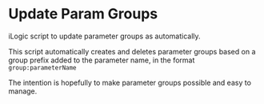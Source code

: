# Update Param Groups
iLogic script to update parameter groups as automatically.

This script automatically creates and deletes parameter groups based on a group prefix added to the parameter name, in the format `group:parameterName`

The intention is hopefully to make parameter groups possible and easy to manage.

